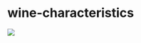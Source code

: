 # wine-characteristics

<a href="https://travis-ci.org/pkjayk/wine-characteristics"><img src="https://travis-ci.org/pkjayk/wine-characteristics.svg?branch=master"></a>
